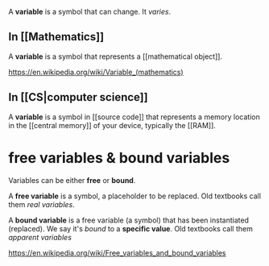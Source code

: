 A **variable** is a symbol that can change. It _varies_.

## In [[Mathematics]]

A **variable** is a symbol that represents a [[mathematical object]].

https://en.wikipedia.org/wiki/Variable_(mathematics)

## In [[CS|computer science]]

A **variable** is a symbol in [[source code]] that represents a memory location in the [[central memory]] of your device, typically the [[RAM]].

# free variables & bound variables

Variables can be either **free** or **bound**.

A **free variable** is a symbol, a placeholder to be replaced.
Old textbooks call them _real variables_.

A **bound variable** is a free variable (a symbol) that has been instantiated (replaced). We say it's _bound_ to a **specific value**.
Old textbooks call them _apparent variables_

https://en.wikipedia.org/wiki/Free_variables_and_bound_variables